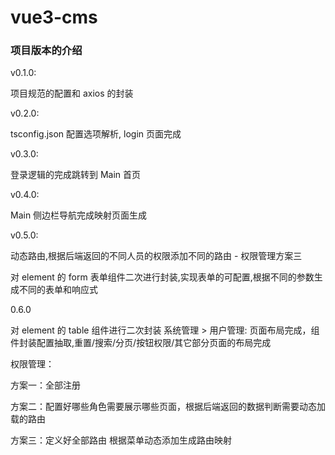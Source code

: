 # vue3-cms

### 项目版本的介绍

v0.1.0:

项目规范的配置和 axios 的封装

v0.2.0:

tsconfig.json 配置选项解析, login 页面完成

v0.3.0:

登录逻辑的完成跳转到 Main 首页

v0.4.0:

Main 侧边栏导航完成映射页面生成

v0.5.0:

动态路由,根据后端返回的不同人员的权限添加不同的路由 - 权限管理方案三

对 element 的 form 表单组件二次进行封装,实现表单的可配置,根据不同的参数生成不同的表单和响应式

0.6.0

对 element 的 table 组件进行二次封装
系统管理 > 用户管理: 页面布局完成，组件封装配置抽取,重置/搜索/分页/按钮权限/其它部分页面的布局完成

<!-- 按钮权限管理bug未解决X -->

权限管理：

方案一：全部注册

方案二：配置好哪些角色需要展示哪些页面，根据后端返回的数据判断需要动态加载的路由

方案三：定义好全部路由 根据菜单动态添加生成路由映射
